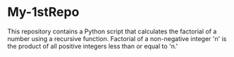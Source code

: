 # My-1stRepo
This repository contains a Python script that calculates the factorial of a number using a recursive function. Factorial of a non-negative integer 'n' is the product of all positive integers less than or equal to 'n.'
